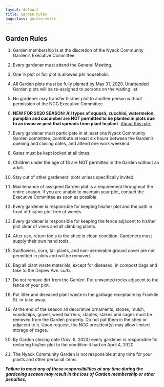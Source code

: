 ```yaml
---
layout: default
title: Garden Rules
pageclass: garden-rules
---
```


## Garden Rules

1. Garden membership is at the discretion of the Nyack Community Garden’s Executive Committee.

2. Every gardener must attend the General Meeting.

3. One 1⁄2 plot or full plot is allowed per household.

4. All Garden plots must be fully planted by May 31, 2020. Unattended Garden plots will be re-assigned to persons on the waiting list.

5. No gardener may transfer his/her plot to another person without permission of the NCG Executive
Committee.

6. <b>NEW FOR 2020 SEASON: All types of squash, zucchini, watermelon, pumpkin and cucumber are NOT permitted to 
be planted in plots due to an invasive pest that spreads from plant to plant.</b> [About this rule.](https://nyackcommunitygarden.info/blog/2019-about-the-squash-borer)

7. Every gardener must participate in at least one Nyack Community Garden committee, contribute at least six hours between the Garden’s opening and closing dates, and attend one work weekend.

8. Gates must be kept locked at all times.

9. Children under the age of 18 are NOT permitted in the Garden without an adult.

10. Stay out of other gardeners’ plots unless specifically invited.

11. Maintenance of assigned Garden plot is a requirement throughout the entire season. If you are
unable to maintain your plot, contact the Executive Committee as soon as possible.

12. Every gardener is responsible for keeping his/her plot and the path in front of his/her plot free of
weeds.

13. Every gardener is responsible for keeping the fence adjacent to his/her plot clear of vines and all
climbing plants.

14. After use, return tools to the shed in clean condition. Gardeners must supply their own hand tools.

15. Sunflowers, corn, tall plants, and non-permeable ground cover are not permitted in plots and will
be removed.

16. Bag all plant waste materials, except for diseased, in compost bags and take to the Depew Ave.
curb.

17. Do not remove dirt from the Garden. Put unwanted rocks adjacent to the fence of your plot.

18. Put litter and diseased plant waste in the garbage receptacle by Franklin St. or take away.

19. At the end of the season all decorative ornaments, stones, mulch, woodchips, gravel, weed
barriers, staples, stakes and cages must be removed from the Garden property. Do not put them in
the shed or adjacent to it. Upon request, the NCG president(s) may allow limited storage of cages.

20. By Garden closing date (Nov. 8, 2020) every gardener is responsible for restoring his/her plot to the
condition it had on April 4, 2020.

21. The Nyack Community Garden is not responsible at any time for your plants and other personal
items.

<b><i>Failure to meet any of these responsibilities at any time during the gardening season
may result in the loss of Garden membership or other penalties.</i></b>












